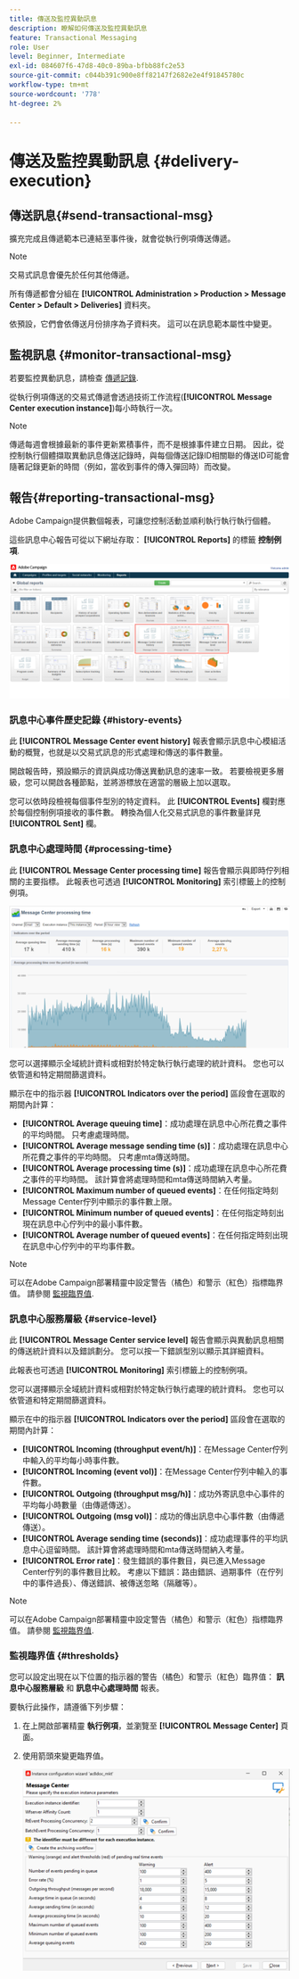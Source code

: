 ```yaml
---
title: 傳送及監控異動訊息
description: 瞭解如何傳送及監控異動訊息
feature: Transactional Messaging
role: User
level: Beginner, Intermediate
exl-id: 084607f6-47d8-40c0-89ba-bfbb88fc2e53
source-git-commit: c044b391c900e8ff82147f2682e2e4f91845780c
workflow-type: tm+mt
source-wordcount: '778'
ht-degree: 2%

---
```


# 傳送及監控異動訊息 {#delivery-execution}

## 傳送訊息{#send-transactional-msg}

擴充完成且傳遞範本已連結至事件後，就會從執行例項傳送傳遞。

>[!NOTE]
>
>交易式訊息會優先於任何其他傳遞。

所有傳遞都會分組在 **[!UICONTROL Administration > Production > Message Center > Default > Deliveries]** 資料夾。

依預設，它們會依傳送月份排序為子資料夾。 這可以在訊息範本屬性中變更。

## 監視訊息 {#monitor-transactional-msg}

若要監控異動訊息，請檢查 [傳遞記錄](send.md).

從執行例項傳送的交易式傳遞會透過技術工作流程(**[!UICONTROL Message Center execution instance]**)每小時執行一次。

>[!NOTE]
>
>傳遞每週會根據最新的事件更新累積事件，而不是根據事件建立日期。 因此，從控制執行個體擷取異動訊息傳送記錄時，與每個傳送記錄ID相關聯的傳送ID可能會隨著記錄更新的時間（例如，當收到事件的傳入彈回時）而改變。

<!--
To monitor the activity and running of the execution instance(s), see [Transactional messaging reports](transactional-messaging-reports.md).-->

## 報告{#reporting-transactional-msg}

Adobe Campaign提供數個報表，可讓您控制活動並順利執行執行執行個體。

這些訊息中心報告可從以下網址存取： **[!UICONTROL Reports]** 的標籤 **控制例項**.

![](assets/mc-reports.png)

### 訊息中心事件歷史記錄 {#history-events}

此 **[!UICONTROL Message Center event history]** 報表會顯示訊息中心模組活動的概覽，也就是以交易式訊息的形式處理和傳送的事件數量。

開啟報告時，預設顯示的資訊與成功傳送異動訊息的速率一致。 若要檢視更多層級，您可以開啟各種節點，並將游標放在適當的層級上加以選取。

您可以依時段檢視每個事件型別的特定資料。 此 **[!UICONTROL Events]** 欄對應於每個控制例項接收的事件數。 轉換為個人化交易式訊息的事件數量詳見 **[!UICONTROL Sent]** 欄。


### 訊息中心處理時間 {#processing-time}

此 **[!UICONTROL Message Center processing time]** 報告會顯示與即時佇列相關的主要指標。 此報表也可透過 **[!UICONTROL Monitoring]** 索引標籤上的控制例項。

![](assets/mc-processing-time-report.png)

您可以選擇顯示全域統計資料或相對於特定執行執行處理的統計資料。 您也可以依管道和特定期間篩選資料。

顯示在中的指示器 **[!UICONTROL Indicators over the period]** 區段會在選取的期間內計算：

* **[!UICONTROL Average queuing time]**：成功處理在訊息中心所花費之事件的平均時間。 只考慮處理時間。
* **[!UICONTROL Average message sending time (s)]**：成功處理在訊息中心所花費之事件的平均時間。 只考慮mta傳送時間。
* **[!UICONTROL Average processing time (s)]**：成功處理在訊息中心所花費之事件的平均時間。 該計算會將處理時間和mta傳送時間納入考量。
* **[!UICONTROL Maximum number of queued events]**：在任何指定時刻Message Center佇列中顯示的事件數上限。
* **[!UICONTROL Minimum number of queued events]**：在任何指定時刻出現在訊息中心佇列中的最小事件數。
* **[!UICONTROL Average number of queued events]**：在任何指定時刻出現在訊息中心佇列中的平均事件數。

>[!NOTE]
>
>可以在Adobe Campaign部署精靈中設定警告（橘色）和警示（紅色）指標臨界值。 請參閱 [監視臨界值](#thresholds).



### 訊息中心服務層級 {#service-level}

此 **[!UICONTROL Message Center service level]** 報告會顯示與異動訊息相關的傳送統計資料以及錯誤劃分。 您可以按一下錯誤型別以顯示其詳細資料。

此報表也可透過 **[!UICONTROL Monitoring]** 索引標籤上的控制例項。

您可以選擇顯示全域統計資料或相對於特定執行執行處理的統計資料。 您也可以依管道和特定期間篩選資料。

顯示在中的指示器 **[!UICONTROL Indicators over the period]** 區段會在選取的期間內計算：

* **[!UICONTROL Incoming (throughput event/h)]**：在Message Center佇列中輸入的平均每小時事件數。
* **[!UICONTROL Incoming (event vol)]**：在Message Center佇列中輸入的事件數。
* **[!UICONTROL Outgoing (throughput msg/h)]**：成功外寄訊息中心事件的平均每小時數量（由傳遞傳送）。
* **[!UICONTROL Outgoing (msg vol)]**：成功的傳出訊息中心事件數（由傳遞傳送）。
* **[!UICONTROL Average sending time (seconds)]**：成功處理事件的平均訊息中心逗留時間。 該計算會將處理時間和mta傳送時間納入考量。
* **[!UICONTROL Error rate]**：發生錯誤的事件數目，與已進入Message Center佇列的事件數目比較。 考慮以下錯誤：路由錯誤、過期事件（在佇列中的事件過長）、傳送錯誤、被傳送忽略（隔離等）。

>[!NOTE]
>
>可以在Adobe Campaign部署精靈中設定警告（橘色）和警示（紅色）指標臨界值。 請參閱 [監視臨界值](#thresholds).

### 監視臨界值 {#thresholds}

您可以設定出現在以下位置的指示器的警告（橘色）和警示（紅色）臨界值： **訊息中心服務層級** 和 **訊息中心處理時間** 報表。

要執行此操作，請遵循下列步驟：

1. 在上開啟部署精靈 **執行例項**，並瀏覽至 **[!UICONTROL Message Center]** 頁面。
1. 使用箭頭來變更臨界值。

   ![](assets/mc-thresholds.png)
